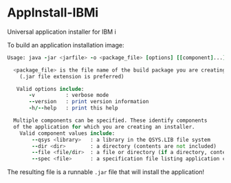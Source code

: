 # AppInstall-IBMi
Universal application installer for IBM i



To build an application installation image:
```fortran
Usage: java -jar <jarfile> -o <package_file> [options] [[component]...]

  <package_file> is the file name of the build package you are creating
    (.jar file extension is preferred)

   Valid options include:
       -v          : verbose mode
       --version   : print version information
       -h/--help   : print this help

  Multiple components can be specified. These identify components
  of the application for which you are creating an installer.
    Valid component values include:
        --qsys <library>   : a library in the QSYS.LIB file system
        --dir <dir>        : a directory (contents are not included)
        --file <file/dir>  : a file or directory (if a directory, contents are included)
        --spec <file>      : a specification file listing application components
```

The resulting file is a runnable `.jar` file that will install the application!

